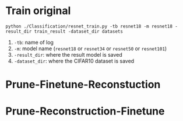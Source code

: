 # Train original
```python ./Classification/resnet_train.py -tb resnet18 -m resnet18 -result_dir train_result -dataset_dir datasets```
1. ```-tb```: name of log
2. ```-m```: model name (```resnet18``` or ```resnet34``` or ```resnet50``` or ```resnet101```)
3. ```-result_dir```: where the result model is saved
4. ```-dataset_dir```: where the CIFAR10 dataset is saved

# Prune-Finetune-Reconstuction


# Prune-Reconstruction-Finetune
